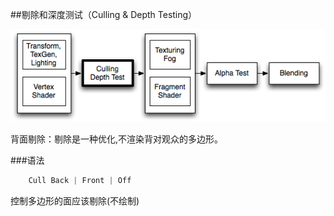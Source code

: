 ##剔除和深度测试（Culling & Depth Testing）


![](/assets/PipelineCullDepth.png)

背面剔除：剔除是一种优化,不渲染背对观众的多边形。

###语法
```javascript
    Cull Back | Front | Off
```
控制多边形的面应该剔除(不绘制)



